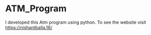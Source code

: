 # ATM_Program
I developed this Atm program using python. To see the website visit https://nishantballa.16/
